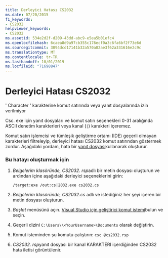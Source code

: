 ```yaml
---
title: Derleyici Hatası CS2032
ms.date: 07/20/2015
f1_keywords:
- CS2032
helpviewer_keywords:
- CS2032
ms.assetid: 534e2d2f-d209-43dd-abc9-e5ea5b01efc4
ms.openlocfilehash: 6caea8d9a97cb355c176ecf0a3c6fa6bf2f73e6d
ms.sourcegitcommit: 3094dcd17141b32a570a82ae3f62a331616e2c9c
ms.translationtype: MT
ms.contentlocale: tr-TR
ms.lasthandoff: 10/01/2019
ms.locfileid: "71698847"
---
```

# <a name="compiler-error-cs2032"></a>Derleyici Hatası CS2032

' Character ' karakterine komut satırında veya yanıt dosyalarında izin verilmiyor

 Csc. exe için yanıt dosyaları ve komut satırı seçenekleri 0-31 aralığında ASCII denetim karakterleri veya kanal (`|`) karakteri içeremez.

 Komut satırı işlemcisi ve tümleşik geliştirme ortamı (IDE) geçerli olmayan karakterleri filtreleyip, derleyici hatası CS2032 komut satırından göstermek zordur. Aşağıdaki yordam, hata bir [yanıt dosyası](../compiler-options/response-file-compiler-option.md)kullanarak oluşturur.

### <a name="to-generate-this-error"></a>Bu hatayı oluşturmak için

1. *Belgelerim klasöründe,* *CS2032. rsp*adlı bir metin dosyası oluşturun ve ardından içine aşağıdaki derleyici seçeneklerini girin:
  
    ```console
    /target:exe /out:cs|2032.exe cs2032.cs
    ```

2. *Belgelerim klasöründe,* *CS2032.cs* adlı ve istediğiniz her şeyi içeren bir metin dosyası oluşturun.

3. *Başlat* menüsünü açın. [Visual Studio için geliştirici komut istemi](../../../framework/tools/developer-command-prompt-for-vs.md)bulun ve seçin.

4. Geçerli dizini `C:\Users\\<YourUsername>\Documents` olarak değiştirin.

5. Komut isteminden şu komutu çalıştırın: `csc @cs2032.rsp`

6. *CS2032. rsp*yanıt dosyası bir kanal KARAKTERI içerdiğinden CS2032 hata iletisi görüntülenir.
